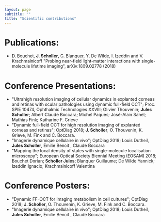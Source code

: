 ```yaml
---
layout: page
subtitle: ""
title: "Scientific contributions"
---
```


# Publications:
- D. Bouchet, **J. Scholler**, G. Blanquer, Y. De Wilde, I. Izeddin and V. Krachmalnicoff "Probing near-field light-matter interactions with single-molecule lifetime imaging", arXiv:1809.02778 (2018)

# Conference Presentations:
- "Ultrahigh resolution imaging of cellular dynamics in explanted corneas and retinas with ocular pathologies using dynamic full-field OCT"; Proc. SPIE 10474, Ophthalmic Technologies XXVIII; Olivier Thouvenin; **Jules Scholler**; Albert Claude Boccara; Michel Paques; José-Alain Sahel; Mathias Fink; Katharine F. Grieve
- "Dynamic full-field OCT for high resolution imaging of explanted corneas and retinas"; OptDiag 2018; **J. Scholler**, O. Thouvenin, K. Grieve, M. Fink and C. Boccara.
- "Imagerie dynamique cellulaire in vivo"; OptDiag 2018; Louis Dutheil, **Jules Scholler**, Émilie Benoit , Claude Boccara
- "Mapping the local density of states with single-molecule localisation microscopy"; European Optical Society Biennial Meeting (EOSAM) 2018; Bouchet Dorian; **Scholler Jules**; Blanquer Guillaume; De Wilde Yannick; Izeddin Ignacio; Krachmalnicoff Valentina

# Conference Posters:
- "Dynamic FF-OCT for imaging metabolism in cell cultures"; OptDiag 2018; **J. Scholler**, O. Thouvenin, K. Grieve, M. Fink and C. Boccara.
- "Imagerie dynamique cellulaire in vivo"; OptDiag 2018; Louis Dutheil, **Jules Scholler**, Émilie Benoit , Claude Boccara
